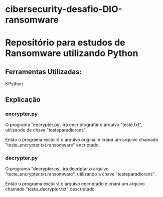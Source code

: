 # cibersecurity-desafio-DIO-ransomware
<h1>Repositório para estudos de Ransomware utilizando Python </h1>

<h2>Ferramentas Utilizadas:</h2>
<p>KPython

<h2>Explicação</h2>
<h3>encrypter.py</h3>
<p>O programa "encrypter.py', irá encriptografar o arquivo "teste.txt", utilizando de chave "testeparadiorans".
<p>Então o programa excluirá o arquivo original e criará um arquivo chamado "teste_encrypter.txt.ransomware" encriptado.

<h3>decrypter.py</h3>
<p>O programa "decrypter.py', irá decriptar o arquivo "teste_encrypter.txt.ransomware", utilizando a chave "testeparadiorans".
<p>Então o programa excluirá o arquivo encriptado e criará um arquivo chamado "teste_decrypter.txt" descriptado.
